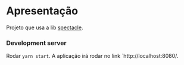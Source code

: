 # Apresentação
Projeto que usa a lib [spectacle](https://github.com/FormidableLabs/spectacle).

### Development server
Rodar `yarn start`. A aplicação irá rodar no link `http://localhost:8080/. 
